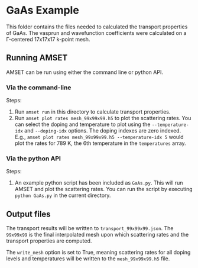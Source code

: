 # GaAs Example

This folder contains the files needed to calculated the transport properties of
GaAs. The vasprun and wavefunction coefficients were calculated on a Γ-centered 17x17x17
k-point mesh.

## Running AMSET

AMSET can be run using either the command line or python API.

### Via the command-line

Steps:
1. Run `amset run` in this directory to calculate transport properties. 
2. Run `amset plot rates mesh_99x99x99.h5` to plot the scattering rates. You can select
   the doping and temperature to plot using the `--temperature-idx` and `--doping-idx` 
   options. The doping indexes are zero indexed. E.g., 
   `amset plot rates mesh_99x99x99.h5 --temperature-idx 5` would plot the rates for 
   789 K, the 6th temperature in the `temperatures` array.
   
### Via the python API
   
Steps:
1. An example python script has been included as `GaAs.py`. This will run AMSET and plot
   the scattering rates. You can run the script by executing `python GaAs.py` in the 
   current directory.

## Output files

The transport results will be written to `transport_99x99x99.json`. The `99x99x99` is the
final interpolated mesh upon which scattering rates and the transport properties are
computed.

The `write_mesh` option is set to True, meaning scattering rates for all doping levels
and temperatures will be written to the `mesh_99x99x99.h5` file.


